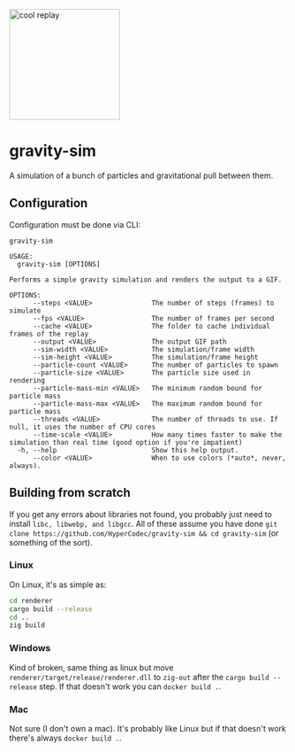 <img src="doc/replay.gif" alt="cool replay" width="200"/>

# gravity-sim
A simulation of a bunch of particles and gravitational pull between them.

## Configuration
Configuration must be done via CLI:
```
gravity-sim

USAGE:
  gravity-sim [OPTIONS]

Performs a simple gravity simulation and renders the output to a GIF.

OPTIONS:
      --steps <VALUE>               The number of steps (frames) to simulate
      --fps <VALUE>                 The number of frames per second
      --cache <VALUE>               The folder to cache individual frames of the replay
      --output <VALUE>              The output GIF path
      --sim-width <VALUE>           The simulation/frame width
      --sim-height <VALUE>          The simulation/frame height
      --particle-count <VALUE>      The number of particles to spawn
      --particle-size <VALUE>       The particle size used in rendering
      --particle-mass-min <VALUE>   The minimum random bound for particle mass
      --particle-mass-max <VALUE>   The maximum random bound for particle mass
      --threads <VALUE>             The number of threads to use. If null, it uses the number of CPU cores
      --time-scale <VALUE>          How many times faster to make the simulation than real time (good option if you're impatient)
  -h, --help                        Show this help output.
      --color <VALUE>               When to use colors (*auto*, never, always).
```

## Building from scratch
If you get any errors about libraries not found, you probably just need to install `libc, libwebp, and libgcc`. All of these assume you have done `git clone https://github.com/HyperCodec/gravity-sim && cd gravity-sim` (or something of the sort).

### Linux
On Linux, it's as simple as:

```sh
cd renderer
cargo build --release
cd ..
zig build
```

### Windows
Kind of broken, same thing as linux but move `renderer/target/release/renderer.dll` to `zig-out` after the `cargo build --release` step. If that doesn't work you can `docker build .`.

### Mac
Not sure (I don't own a mac). It's probably like Linux but if that doesn't work there's always `docker build .`.